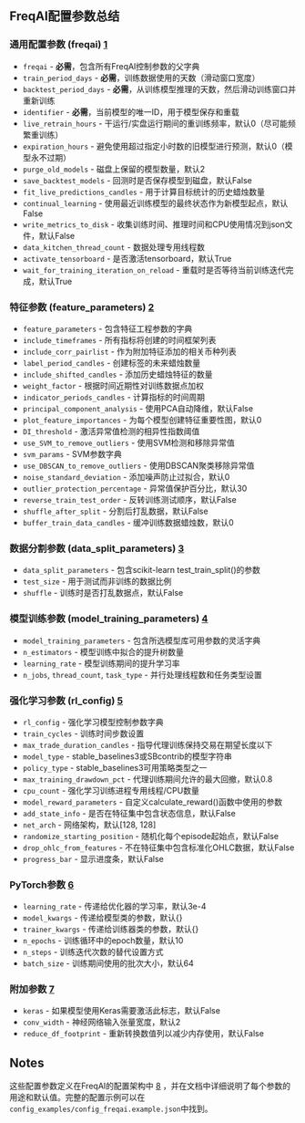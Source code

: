 ## FreqAI配置参数总结

### 通用配置参数 (freqai) [1](#0-0) 

- `freqai` - **必需**，包含所有FreqAI控制参数的父字典
- `train_period_days` - **必需**，训练数据使用的天数（滑动窗口宽度）
- `backtest_period_days` - **必需**，从训练模型推理的天数，然后滑动训练窗口并重新训练
- `identifier` - **必需**，当前模型的唯一ID，用于模型保存和重载
- `live_retrain_hours` - 干运行/实盘运行期间的重训练频率，默认0（尽可能频繁重训练）
- `expiration_hours` - 避免使用超过指定小时数的旧模型进行预测，默认0（模型永不过期）
- `purge_old_models` - 磁盘上保留的模型数量，默认2
- `save_backtest_models` - 回测时是否保存模型到磁盘，默认False
- `fit_live_predictions_candles` - 用于计算目标统计的历史蜡烛数量
- `continual_learning` - 使用最近训练模型的最终状态作为新模型起点，默认False
- `write_metrics_to_disk` - 收集训练时间、推理时间和CPU使用情况到json文件，默认False
- `data_kitchen_thread_count` - 数据处理专用线程数
- `activate_tensorboard` - 是否激活tensorboard，默认True
- `wait_for_training_iteration_on_reload` - 重载时是否等待当前训练迭代完成，默认True

### 特征参数 (feature_parameters) [2](#0-1) 

- `feature_parameters` - 包含特征工程参数的字典
- `include_timeframes` - 所有指标将创建的时间框架列表
- `include_corr_pairlist` - 作为附加特征添加的相关币种列表
- `label_period_candles` - 创建标签的未来蜡烛数量
- `include_shifted_candles` - 添加历史蜡烛特征的数量
- `weight_factor` - 根据时间近期性对训练数据点加权
- `indicator_periods_candles` - 计算指标的时间周期
- `principal_component_analysis` - 使用PCA自动降维，默认False
- `plot_feature_importances` - 为每个模型创建特征重要性图，默认0
- `DI_threshold` - 激活异常值检测的相异性指数阈值
- `use_SVM_to_remove_outliers` - 使用SVM检测和移除异常值
- `svm_params` - SVM参数字典
- `use_DBSCAN_to_remove_outliers` - 使用DBSCAN聚类移除异常值
- `noise_standard_deviation` - 添加噪声防止过拟合，默认0
- `outlier_protection_percentage` - 异常值保护百分比，默认30
- `reverse_train_test_order` - 反转训练测试顺序，默认False
- `shuffle_after_split` - 分割后打乱数据，默认False
- `buffer_train_data_candles` - 缓冲训练数据蜡烛数，默认0

### 数据分割参数 (data_split_parameters) [3](#0-2) 

- `data_split_parameters` - 包含scikit-learn test_train_split()的参数
- `test_size` - 用于测试而非训练的数据比例
- `shuffle` - 训练时是否打乱数据点，默认False

### 模型训练参数 (model_training_parameters) [4](#0-3) 

- `model_training_parameters` - 包含所选模型库可用参数的灵活字典
- `n_estimators` - 模型训练中拟合的提升树数量
- `learning_rate` - 模型训练期间的提升学习率
- `n_jobs`, `thread_count`, `task_type` - 并行处理线程数和任务类型设置

### 强化学习参数 (rl_config) [5](#0-4) 

- `rl_config` - 强化学习模型控制参数字典
- `train_cycles` - 训练时间步数设置
- `max_trade_duration_candles` - 指导代理训练保持交易在期望长度以下
- `model_type` - stable_baselines3或SBcontrib的模型字符串
- `policy_type` - stable_baselines3可用策略类型之一
- `max_training_drawdown_pct` - 代理训练期间允许的最大回撤，默认0.8
- `cpu_count` - 强化学习训练进程专用线程/CPU数量
- `model_reward_parameters` - 自定义calculate_reward()函数中使用的参数
- `add_state_info` - 是否在特征集中包含状态信息，默认False
- `net_arch` - 网络架构，默认[128, 128]
- `randomize_starting_position` - 随机化每个episode起始点，默认False
- `drop_ohlc_from_features` - 不在特征集中包含标准化OHLC数据，默认False
- `progress_bar` - 显示进度条，默认False

### PyTorch参数 [6](#0-5) 

- `learning_rate` - 传递给优化器的学习率，默认3e-4
- `model_kwargs` - 传递给模型类的参数，默认{}
- `trainer_kwargs` - 传递给训练器类的参数，默认{}
- `n_epochs` - 训练循环中的epoch数量，默认10
- `n_steps` - 训练迭代次数的替代设置方式
- `batch_size` - 训练期间使用的批次大小，默认64

### 附加参数 [7](#0-6) 

- `keras` - 如果模型使用Keras需要激活此标志，默认False
- `conv_width` - 神经网络输入张量宽度，默认2
- `reduce_df_footprint` - 重新转换数值列以减少内存使用，默认False

## Notes

这些配置参数定义在FreqAI的配置架构中 [8](#0-7) ，并在文档中详细说明了每个参数的用途和默认值。完整的配置示例可以在`config_examples/config_freqai.example.json`中找到。
